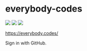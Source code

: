 # everybody-codes
![](https://img.shields.io/github/repo-size/timburr1/everybody-codes)
![](https://img.shields.io/github/contributors/timburr1/everybody-codes)
![](https://img.shields.io/github/last-commit/timburr1/everybody-codes)

https://everybody.codes/

Sign in with GitHub.
